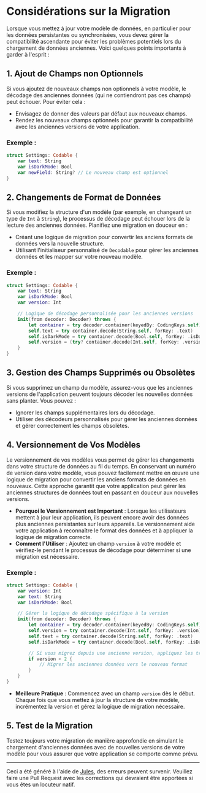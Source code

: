 # Considérations sur la Migration

Lorsque vous mettez à jour votre modèle de données, en particulier pour les données persistantes ou synchronisées, vous devez gérer la compatibilité ascendante pour éviter les problèmes potentiels lors du chargement de données anciennes. Voici quelques points importants à garder à l'esprit :

## 1. Ajout de Champs non Optionnels
Si vous ajoutez de nouveaux champs non optionnels à votre modèle, le décodage des anciennes données (qui ne contiendront pas ces champs) peut échouer. Pour éviter cela :
- Envisagez de donner des valeurs par défaut aux nouveaux champs.
- Rendez les nouveaux champs optionnels pour garantir la compatibilité avec les anciennes versions de votre application.

### Exemple :
```swift
struct Settings: Codable {
    var text: String
    var isDarkMode: Bool
    var newField: String? // Le nouveau champ est optionnel
}
```

## 2. Changements de Format de Données
Si vous modifiez la structure d'un modèle (par exemple, en changeant un type de `Int` à `String`), le processus de décodage peut échouer lors de la lecture des anciennes données. Planifiez une migration en douceur en :
- Créant une logique de migration pour convertir les anciens formats de données vers la nouvelle structure.
- Utilisant l'initialiseur personnalisé de `Decodable` pour gérer les anciennes données et les mapper sur votre nouveau modèle.

### Exemple :
```swift
struct Settings: Codable {
    var text: String
    var isDarkMode: Bool
    var version: Int

    // Logique de décodage personnalisée pour les anciennes versions
    init(from decoder: Decoder) throws {
        let container = try decoder.container(keyedBy: CodingKeys.self)
        self.text = try container.decode(String.self, forKey: .text)
        self.isDarkMode = try container.decode(Bool.self, forKey: .isDarkMode)
        self.version = (try? container.decode(Int.self, forKey: .version)) ?? 1 // Valeur par défaut pour les anciennes données
    }
}
```

## 3. Gestion des Champs Supprimés ou Obsolètes
Si vous supprimez un champ du modèle, assurez-vous que les anciennes versions de l'application peuvent toujours décoder les nouvelles données sans planter. Vous pouvez :
- Ignorer les champs supplémentaires lors du décodage.
- Utiliser des décodeurs personnalisés pour gérer les anciennes données et gérer correctement les champs obsolètes.

## 4. Versionnement de Vos Modèles

Le versionnement de vos modèles vous permet de gérer les changements dans votre structure de données au fil du temps. En conservant un numéro de version dans votre modèle, vous pouvez facilement mettre en œuvre une logique de migration pour convertir les anciens formats de données en nouveaux. Cette approche garantit que votre application peut gérer les anciennes structures de données tout en passant en douceur aux nouvelles versions.

- **Pourquoi le Versionnement est Important** : Lorsque les utilisateurs mettent à jour leur application, ils peuvent encore avoir des données plus anciennes persistantes sur leurs appareils. Le versionnement aide votre application à reconnaître le format des données et à appliquer la logique de migration correcte.
- **Comment l'Utiliser** : Ajoutez un champ `version` à votre modèle et vérifiez-le pendant le processus de décodage pour déterminer si une migration est nécessaire.

### Exemple :
```swift
struct Settings: Codable {
    var version: Int
    var text: String
    var isDarkMode: Bool

    // Gérer la logique de décodage spécifique à la version
    init(from decoder: Decoder) throws {
        let container = try decoder.container(keyedBy: CodingKeys.self)
        self.version = try container.decode(Int.self, forKey: .version)
        self.text = try container.decode(String.self, forKey: .text)
        self.isDarkMode = try container.decode(Bool.self, forKey: .isDarkMode)

        // Si vous migrez depuis une ancienne version, appliquez les transformations nécessaires ici
        if version < 2 {
            // Migrer les anciennes données vers le nouveau format
        }
    }
}
```

- **Meilleure Pratique** : Commencez avec un champ `version` dès le début. Chaque fois que vous mettez à jour la structure de votre modèle, incrémentez la version et gérez la logique de migration nécessaire.

## 5. Test de la Migration
Testez toujours votre migration de manière approfondie en simulant le chargement d'anciennes données avec de nouvelles versions de votre modèle pour vous assurer que votre application se comporte comme prévu.

---
Ceci a été généré à l'aide de [Jules](https://jules.google), des erreurs peuvent survenir. Veuillez faire une Pull Request avec les corrections qui devraient être apportées si vous êtes un locuteur natif.
